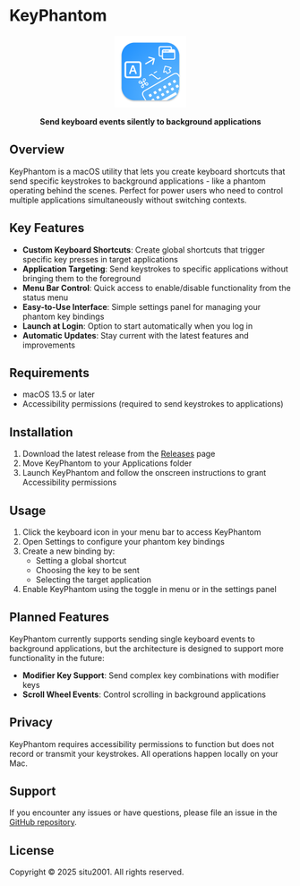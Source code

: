 # KeyPhantom

<p align="center">
  <img src="KeyPhantom/Assets.xcassets/AppIcon.appiconset/256.png" width="128" height="128">
</p>

<p align="center">
  <strong>Send keyboard events silently to background applications</strong>
</p>

## Overview

KeyPhantom is a macOS utility that lets you create keyboard shortcuts that send specific keystrokes to background applications - like a phantom operating behind the scenes. Perfect for power users who need to control multiple applications simultaneously without switching contexts.

## Key Features

- **Custom Keyboard Shortcuts**: Create global shortcuts that trigger specific key presses in target applications
- **Application Targeting**: Send keystrokes to specific applications without bringing them to the foreground
- **Menu Bar Control**: Quick access to enable/disable functionality from the status menu
- **Easy-to-Use Interface**: Simple settings panel for managing your phantom key bindings
- **Launch at Login**: Option to start automatically when you log in
- **Automatic Updates**: Stay current with the latest features and improvements

## Requirements

- macOS 13.5 or later
- Accessibility permissions (required to send keystrokes to applications)

## Installation

1. Download the latest release from the [Releases](https://github.com/situ2001/keyphantom/releases) page
2. Move KeyPhantom to your Applications folder
3. Launch KeyPhantom and follow the onscreen instructions to grant Accessibility permissions

## Usage

1. Click the keyboard icon in your menu bar to access KeyPhantom
2. Open Settings to configure your phantom key bindings
3. Create a new binding by:
   - Setting a global shortcut
   - Choosing the key to be sent
   - Selecting the target application
4. Enable KeyPhantom using the toggle in menu or in the settings panel

## Planned Features

KeyPhantom currently supports sending single keyboard events to background applications, but the architecture is designed to support more functionality in the future:

- **Modifier Key Support**: Send complex key combinations with modifier keys
- **Scroll Wheel Events**: Control scrolling in background applications

## Privacy

KeyPhantom requires accessibility permissions to function but does not record or transmit your keystrokes. All operations happen locally on your Mac.

## Support

If you encounter any issues or have questions, please file an issue in the [GitHub repository](https://github.com/situ2001/keyphantom/issues).

## License

Copyright © 2025 situ2001. All rights reserved.